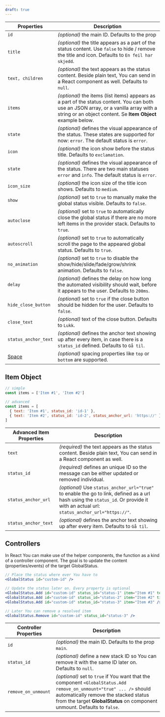 ```yaml
---
draft: true
---
```


| Properties                                      | Description                                                                                                                                                                                           |
| ----------------------------------------------- | ----------------------------------------------------------------------------------------------------------------------------------------------------------------------------------------------------- |
| `id`                                            | _(optional)_ the main ID. Defaults to the prop                                                                                                                                                        |
| `title`                                         | _(optional)_ the title appears as a part of the status content. Use `false` to hide / remove the title and icon. Defaults to `En feil har skjedd`.                                                    |
| `text, children`                                | _(optional)_ the text appears as the status content. Beside plain text, You can send in a React component as well. Defaults to `null`.                                                                |
| `items`                                         | _(optional)_ the items (list items) appears as a part of the status content. You can both use an JSON array, or a vanilla array with a string or an object content. Se **Item Object** example below. |
| `state`                                         | _(optional)_ defines the visual appearance of the status. These states are supported for now: `error`. The default status is `error`.                                                                 |
| `icon`                                          | _(optional)_ the icon show before the status title. Defaults to `exclamation`.                                                                                                                        |
| `state`                                         | _(optional)_ defines the visual appearance of the status. There are two main statuses `error` and `info`. The default status is `error`.                                                              |
| `icon_size`                                     | _(optional)_ the icon size of the title icon shows. Defaults to `medium`.                                                                                                                             |
| `show`                                          | _(optional)_ set to `true` to manually make the global status visible. Defaults to `false`.                                                                                                           |
| `autoclose`                                     | _(optional)_ set to `true` to automatically close the global status if there are no more left items in the provider stack. Defaults to `true`.                                                        |
| `autoscroll`                                    | _(optional)_ set to `true` to automatically scroll the page to the appeared global status. Defaults to `true`.                                                                                        |
| `no_animation`                                  | _(optional)_ set to `true` to disable the show/hide/slide/fade/grow/shrink animation. Defaults to `false`.                                                                                            |
| `delay`                                         | _(optional)_ defines the delay on how long the automated visibility should wait, before it appears to the user. Defaults to `200ms`.                                                                  |
| `hide_close_button`                             | _(optional)_ set to `true` if the close button should be hidden for the user. Defaults to `false`.                                                                                                    |
| `close_text`                                    | _(optional)_ text of the close button. Defaults to `Lukk`.                                                                                                                                            |
| `status_anchor_text`                            | _(optional)_ defines the anchor text showing up after every item, in case there is a `status_id` defined. Defaults to `Gå til`.                                                                       |
| [Space](/uilib/components/space#tab-properties) | _(optional)_ spacing properties like `top` or `bottom` are supported.                                                                                                                                 |

## Item Object

```js
// simple
const items = ['Item #1', 'Item #2']

// advanced
const items = [
  { text: 'Item #1', status_id: 'id-1' },
  { text: 'Item #2', status_id: 'id-2', status_anchor_url: 'https://' }
]
```

| Advanced Item Properties | Description                                                                                                                                                                          |
| ------------------------ | ------------------------------------------------------------------------------------------------------------------------------------------------------------------------------------ |
| `text`                   | _(required)_ the text appears as the status content. Beside plain text, You can send in a React component as well.                                                                   |
| `status_id`              | _(required)_ defines an unique ID so the message can be either updated or removed individual.                                                                                        |
| `status_anchor_url`      | _(optional)_ Use `status_anchor_url="true"` to enable the go to link, defined as a url hash using the `status_id`. Or provide it with an actual url: `status_anchor_url="https://"`. |
| `status_anchor_text`     | _(optional)_ defines the anchor text showing up after every item. Defaults to `Gå til`.                                                                                              |

## Controllers

In React You can make use of the helper components, the function as a kind of a controller component.
The goal is to update the content (properties/events) of the target GlobalStatus.

```jsx
// Place the status where ever You have to
<GlobalStatus id="custom-id" />

// Update the status later on. Every property is optional
<GlobalStatus.Add id="custom-id" status_id="status-1" item="Item #1" text="New Text" />
<GlobalStatus.Add id="custom-id" status_id="status-2" item="Item #2" title="New Titel" />
<GlobalStatus.Add id="custom-id" status_id="status-3" item="Item #3" />

// Later You can remove a resolved item
<GlobalStatus.Remove id="custom-id" status_id="status-3" />
```

| Controller Properties | Description                                                                                                                                                                                                                              |
| --------------------- | ---------------------------------------------------------------------------------------------------------------------------------------------------------------------------------------------------------------------------------------- |
| `id`                  | _(optional)_ the main ID. Defaults to the prop `main`.                                                                                                                                                                                   |
| `status_id`           | _(optional)_ define a new stack ID so You can remove it with the same ID later on. Defaults to `null`.                                                                                                                                   |
| `remove_on_unmount`   | _(optional)_ set to `true` if You want that the component `<GlobalStatus.Add remove_on_unmount="true" ... />` should automatically remove the stacked status from the target **GlobalStatus** on component unmount. Defaults to `false`. |
